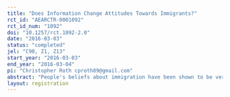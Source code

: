 ```yaml
---
title: "Does Information Change Attitudes Towards Immigrants?"
rct_id: "AEARCTR-0001092"
rct_id_num: "1092"
doi: "10.1257/rct.1092-2.0"
date: "2016-03-03"
status: "completed"
jel: "C90, Z1, Z13"
start_year: "2016-03-03"
end_year: "2016-03-04"
pi: "Christopher Roth cproth89@gmail.com"
abstract: "People's beliefs about immigration have been shown to be very biased, which could help explain why most people in the United States and in Europe want to dramatically reduce immigration. It is therefore important to understand whether people would change their attitude towards immigrants if they received accurate information about immigration and the characteristics of immigrants. The experiment we want to conduct consists in providing facts and statistics about immigration to half of the participants, before measuring their attitude towards immigrants with some behavioural measures and some general questions about immigration. We will also run a follow-up experiment to see whether the effects persist over time."
layout: registration
---
```


